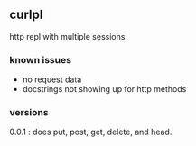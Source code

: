 ## curlpl

http repl with multiple sessions

### known issues
* no request data
* docstrings not showing up for http methods

### versions
0.0.1 : does put, post, get, delete, and head.
